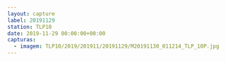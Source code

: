 ```yaml
---
layout: capture
label: 20191129
station: TLP10
date: 2019-11-29 00:00:00+00:00
capturas:
  - imagem: TLP10/2019/201911/20191129/M20191130_011214_TLP_10P.jpg
---
```

